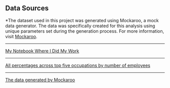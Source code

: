 ## Data Sources
*The dataset used in this project was generated using Mockaroo, a mock data generator. The data was specifically created for this analysis using unique parameters set during the generation process. For more information, visit [Mockaroo](https://www.mockaroo.com).
***
[My Notebook Where I Did My Work](Data%20Cleaning%20Practice.ipynb)
***
[All percentages across top five occupations by number of employees](Gender%20Distributions%20Across%20Top%20Five%20Occupations%20by%20Volume.docx)
***
[The data generated by Mockaroo](MOCK_DATA.csv)
